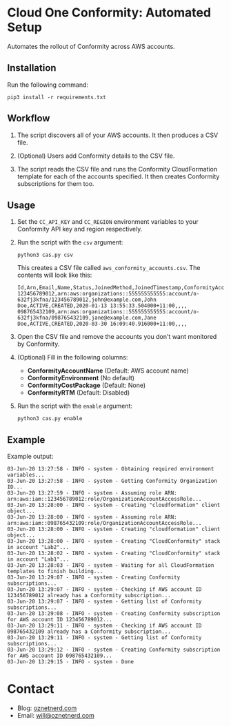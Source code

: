 # Cloud One Conformity: Automated Setup

Automates the rollout of Conformity across AWS accounts. 

## Installation

Run the following command:

```
pip3 install -r requirements.txt
```

## Workflow

1. The script discovers all of your AWS accounts. It then produces a CSV file.

2. (Optional) Users add Conformity details to the CSV file.

3. The script reads the CSV file and runs the Conformity CloudFormation template for each of the accounts specified. It then creates Conformity subscriptions for them too. 

## Usage

1. Set the `CC_API_KEY` and `CC_REGION` environment variables to your Conformity API key and region respectively.

2. Run the script with the `csv` argument:

    ```
    python3 cas.py csv
    ```

    This creates a CSV file called `aws_conformity_accounts.csv`. The contents will look like this:
    
    ```
    Id,Arn,Email,Name,Status,JoinedMethod,JoinedTimestamp,ConformityAccountName,ConformityEnvironment,ConformityCostPackage,ConformityRTM   
    123456789012,arn:aws:organizations::555555555555:account/o-632fj3kfna/123456789012,john@example.com,John Doe,ACTIVE,CREATED,2020-01-13 13:55:33.504000+11:00,,,,
    098765432109,arn:aws:organizations::555555555555:account/o-632fj3kfna/098765432109,jane@example.com,Jane Doe,ACTIVE,CREATED,2020-03-30 16:09:40.916000+11:00,,,,
    ```

3. Open the CSV file and remove the accounts you don't want monitored by Conformity. 
   
4. (Optional) Fill in the following columns:
    * **ConformityAccountName** (Default: AWS account name)
    * **ConformityEnvironment** (No default)
    * **ConformityCostPackage** (Default: None)
    * **ConformityRTM** (Default: Disabled) 

5.  Run the script with the `enable` argument:

    ```
    python3 cas.py enable
    ```
    
## Example

Example output:

```
03-Jun-20 13:27:58 - INFO - system - Obtaining required environment variables...
03-Jun-20 13:27:58 - INFO - system - Getting Conformity Organization ID...
03-Jun-20 13:27:59 - INFO - system - Assuming role ARN: arn:aws:iam::123456789012:role/OrganizationAccountAccessRole...
03-Jun-20 13:28:00 - INFO - system - Creating "cloudformation" client object...
03-Jun-20 13:28:00 - INFO - system - Assuming role ARN: arn:aws:iam::098765432109:role/OrganizationAccountAccessRole...
03-Jun-20 13:28:00 - INFO - system - Creating "cloudformation" client object...
03-Jun-20 13:28:00 - INFO - system - Creating "CloudConformity" stack in account "Lab2"...
03-Jun-20 13:28:02 - INFO - system - Creating "CloudConformity" stack in account "Lab1"...
03-Jun-20 13:28:03 - INFO - system - Waiting for all CloudFormation templates to finish building...
03-Jun-20 13:29:07 - INFO - system - Creating Conformity subscriptions...
03-Jun-20 13:29:07 - INFO - system - Checking if AWS account ID 123456789012 already has a Conformity subscription...
03-Jun-20 13:29:07 - INFO - system - Getting list of Conformity subscriptions...
03-Jun-20 13:29:08 - INFO - system - Creating Conformity subscription for AWS account ID 123456789012...
03-Jun-20 13:29:11 - INFO - system - Checking if AWS account ID 098765432109 already has a Conformity subscription...
03-Jun-20 13:29:11 - INFO - system - Getting list of Conformity subscriptions...
03-Jun-20 13:29:12 - INFO - system - Creating Conformity subscription for AWS account ID 098765432109...
03-Jun-20 13:29:15 - INFO - system - Done
```

# Contact

* Blog: [oznetnerd.com](https://oznetnerd.com)
* Email: will@oznetnerd.com